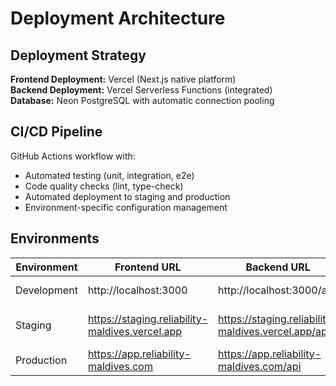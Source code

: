 # Deployment Architecture

## Deployment Strategy

**Frontend Deployment:** Vercel (Next.js native platform)  
**Backend Deployment:** Vercel Serverless Functions (integrated)  
**Database:** Neon PostgreSQL with automatic connection pooling

## CI/CD Pipeline

GitHub Actions workflow with:
- Automated testing (unit, integration, e2e)
- Code quality checks (lint, type-check)
- Automated deployment to staging and production
- Environment-specific configuration management

## Environments

| Environment | Frontend URL | Backend URL | Purpose |
|-------------|-------------|-------------|---------|
| Development | http://localhost:3000 | http://localhost:3000/api | Local development |
| Staging | https://staging.reliability-maldives.vercel.app | https://staging.reliability-maldives.vercel.app/api | Pre-production testing |
| Production | https://app.reliability-maldives.com | https://app.reliability-maldives.com/api | Live environment |
